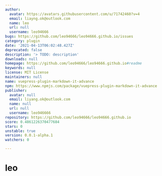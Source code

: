```yaml
---
author:
  avatar: https://avatars.githubusercontent.com/u/71742460?v=4
  email: liayng.ok@outlook.com
  name: leo
  url: null
  username: leo94666
bugs: https://github.com/leo94666/leo94666.github.io/issues
category: plugin
date: '2021-04-13T06:02:48.427Z'
deprecated: false
description: '> TODO: description'
downloads: null
homepage: https://github.com/leo94666/leo94666.github.io#readme
keywords: null
license: MIT License
maintainers: null
name: vuepress-plugin-markdown-it-advance
npm: https://www.npmjs.com/package/vuepress-plugin-markdown-it-advance
publisher:
  avatar: null
  email: liyang.ok@outlook.com
  name: null
  url: null
  username: leo946666
repository: https://github.com/leo94666/leo94666.github.io
score: 0.4861226370477684
stars: 0
unstable: true
version: 0.0.1-alpha.1
watchers: 0

---
```


# leo